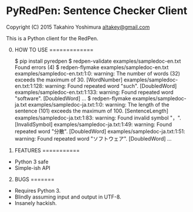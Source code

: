 # PyRedPen: Sentence Checker Client #

Copyright (C) 2015 Takahiro Yoshimura <altakey@gmail.com>

This is a Python client for the RedPen.


0. HOW TO USE
=============

    $ pip install pyredpen
    $ redpen-validate examples/sampledoc-en.txt
    Found errors (4)
    $ redpen-flymake examples/sampledoc-en.txt
    examples/sampledoc-en.txt:1:0: warning: The number of words (32) exceeds the maximum of 30. [WordNumber]
    examples/sampledoc-en.txt:1:128: warning: Found repeated word "such". [DoubledWord]
    examples/sampledoc-en.txt:1:133: warning: Found repeated word "software". [DoubledWord]
    ...
    $ redpen-flymake examples/sampledoc-ja.txt
    examples/sampledoc-ja.txt:1:0: warning: The length of the sentence (101) exceeds the maximum of 100. [SentenceLength]
    examples/sampledoc-ja.txt:1:83: warning: Found invalid symbol "，". [InvalidSymbol]
    examples/sampledoc-ja.txt:1:49: warning: Found repeated word "分散". [DoubledWord]
    examples/sampledoc-ja.txt:1:51: warning: Found repeated word "ソフトウェア". [DoubledWord]
    ...

1. FEATURES
===========

 * Python 3 safe
 * Simple-ish API

2. BUGS
=======

 * Requires Python 3.
 * Blindly assuming input and output in UTF-8.
 * Insanely hackish.
